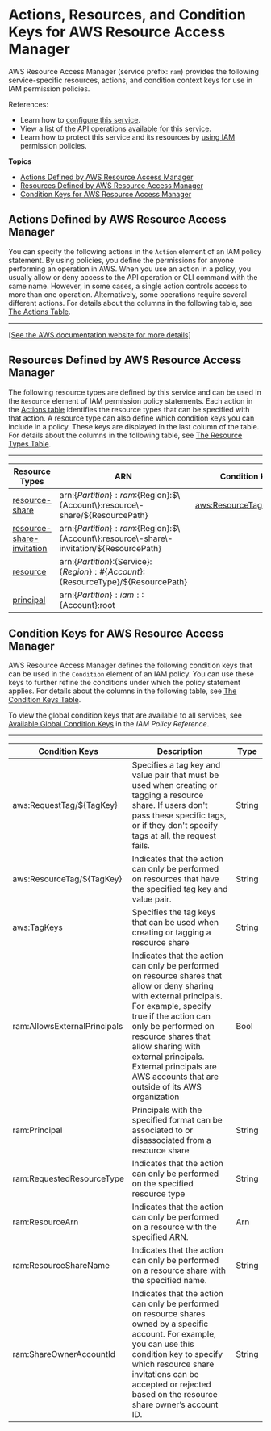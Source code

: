 # Actions, Resources, and Condition Keys for AWS Resource Access Manager<a name="list_awsresourceaccessmanager"></a>

AWS Resource Access Manager \(service prefix: `ram`\) provides the following service\-specific resources, actions, and condition context keys for use in IAM permission policies\.

References:
+ Learn how to [configure this service](https://docs.aws.amazon.com/ram/latest/userguide/)\.
+ View a [list of the API operations available for this service](https://docs.aws.amazon.com/ram/latest/APIReference/)\.
+ Learn how to protect this service and its resources by [using IAM](https://docs.aws.amazon.com/ram/latest/userguide/control-access.html) permission policies\.

**Topics**
+ [Actions Defined by AWS Resource Access Manager](#awsresourceaccessmanager-actions-as-permissions)
+ [Resources Defined by AWS Resource Access Manager](#awsresourceaccessmanager-resources-for-iam-policies)
+ [Condition Keys for AWS Resource Access Manager](#awsresourceaccessmanager-policy-keys)

## Actions Defined by AWS Resource Access Manager<a name="awsresourceaccessmanager-actions-as-permissions"></a>

You can specify the following actions in the `Action` element of an IAM policy statement\. By using policies, you define the permissions for anyone performing an operation in AWS\. When you use an action in a policy, you usually allow or deny access to the API operation or CLI command with the same name\. However, in some cases, a single action controls access to more than one operation\. Alternatively, some operations require several different actions\. For details about the columns in the following table, see [The Actions Table](reference_policies_actions-resources-contextkeys.md#actions_table)\.


****  
[\[See the AWS documentation website for more details\]](http://docs.aws.amazon.com/IAM/latest/UserGuide/list_awsresourceaccessmanager.html)

## Resources Defined by AWS Resource Access Manager<a name="awsresourceaccessmanager-resources-for-iam-policies"></a>

The following resource types are defined by this service and can be used in the `Resource` element of IAM permission policy statements\. Each action in the [Actions table](#awsresourceaccessmanager-actions-as-permissions) identifies the resource types that can be specified with that action\. A resource type can also define which condition keys you can include in a policy\. These keys are displayed in the last column of the table\. For details about the columns in the following table, see [The Resource Types Table](reference_policies_actions-resources-contextkeys.md#resources_table)\.


****  

| Resource Types | ARN | Condition Keys | 
| --- | --- | --- | 
|   [ resource\-share ](https://docs.aws.amazon.com/ram/latest/APIReference/API_ResourceShare.html)  |  arn:$\{Partition\}:ram:$\{Region\}:$\{Account\}:resource\-share/$\{ResourcePath\}  |   [ aws:ResourceTag/$\{TagKey\} ](#awsresourceaccessmanager-aws_ResourceTag___TagKey_)   | 
|   [ resource\-share\-invitation ](https://docs.aws.amazon.com/ram/latest/APIReference/API_ResourceShareInvitation.html)  |  arn:$\{Partition\}:ram:$\{Region\}:$\{Account\}:resource\-share\-invitation/$\{ResourcePath\}  |  | 
|   [ resource ](https://docs.aws.amazon.com/ram/latest/APIReference/API_Resource.html)  |  arn:$\{Partition\}:$\{Service\}:$\{Region\}:\#\{Account\}:$\{ResourceType\}/$\{ResourcePath\}  |  | 
|   [ principal ](https://docs.aws.amazon.com/ram/latest/APIReference/API_Principal.html)  |  arn:$\{Partition\}:iam::$\{Account\}:root  |  | 

## Condition Keys for AWS Resource Access Manager<a name="awsresourceaccessmanager-policy-keys"></a>

AWS Resource Access Manager defines the following condition keys that can be used in the `Condition` element of an IAM policy\. You can use these keys to further refine the conditions under which the policy statement applies\. For details about the columns in the following table, see [The Condition Keys Table](reference_policies_actions-resources-contextkeys.md#context_keys_table)\.

To view the global condition keys that are available to all services, see [Available Global Condition Keys](reference_policies_condition-keys.html#AvailableKeys) in the *IAM Policy Reference*\.


****  

| Condition Keys | Description | Type | 
| --- | --- | --- | 
|   aws:RequestTag/$\{TagKey\}  | Specifies a tag key and value pair that must be used when creating or tagging a resource share\. If users don't pass these specific tags, or if they don't specify tags at all, the request fails\. | String | 
|   aws:ResourceTag/$\{TagKey\}  | Indicates that the action can only be performed on resources that have the specified tag key and value pair\. | String | 
|   aws:TagKeys  | Specifies the tag keys that can be used when creating or tagging a resource share | String | 
|   ram:AllowsExternalPrincipals  | Indicates that the action can only be performed on resource shares that allow or deny sharing with external principals\. For example, specify true if the action can only be performed on resource shares that allow sharing with external principals\. External principals are AWS accounts that are outside of its AWS organization  | Bool | 
|   ram:Principal  | Principals with the specified format can be associated to or disassociated from a resource share | String | 
|   ram:RequestedResourceType  | Indicates that the action can only be performed on the specified resource type | String | 
|   ram:ResourceArn  | Indicates that the action can only be performed on a resource with the specified ARN\. | Arn | 
|   ram:ResourceShareName  | Indicates that the action can only be performed on a resource share with the specified name\. | String | 
|   ram:ShareOwnerAccountId  | Indicates that the action can only be performed on resource shares owned by a specific account\. For example, you can use this condition key to specify which resource share invitations can be accepted or rejected based on the resource share owner’s account ID\. | String | 